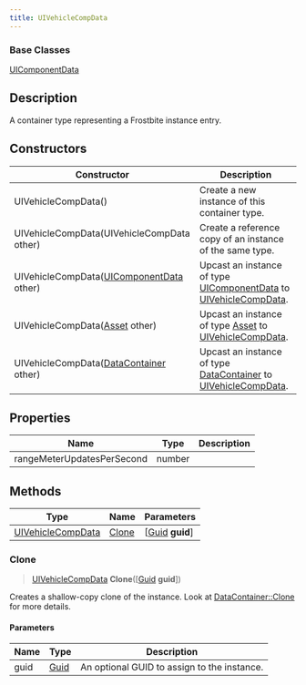 ```yaml
---
title: UIVehicleCompData
---
```

### Base Classes

[UIComponentData](UIComponentData)

## Description

A container type representing a Frostbite instance entry.

## Constructors

| Constructor                                                                  | Description                                                                                                               |
| ---------------------------------------------------------------------------- | ------------------------------------------------------------------------------------------------------------------------- |
| UIVehicleCompData()                                                          | Create a new instance of this container type.                                                                             |
| UIVehicleCompData(UIVehicleCompData other)                                   | Create a reference copy of an instance of the same type.                                                                  |
| UIVehicleCompData([UIComponentData](UIComponentData) other)                  | Upcast an instance of type [UIComponentData](UIComponentData) to [UIVehicleCompData](UIVehicleCompData).                  |
| UIVehicleCompData([Asset](Asset) other)                                      | Upcast an instance of type [Asset](Asset) to [UIVehicleCompData](UIVehicleCompData).                                      |
| UIVehicleCompData([DataContainer](/vext/ref/shared/class/datacontainer) other) | Upcast an instance of type [DataContainer](/vext/ref/shared/class/datacontainer) to [UIVehicleCompData](UIVehicleCompData). |

## Properties

| Name                       | Type   | Description |
| -------------------------- | ------ | ----------- |
| rangeMeterUpdatesPerSecond | number |             |

## Methods

| Type                                   | Name            | Parameters                                     |
| -------------------------------------- | --------------- | ---------------------------------------------- |
| [UIVehicleCompData](UIVehicleCompData) | [Clone](#clone) | \[[Guid](/vext/ref/shared/class/guid) **guid**\] |

### Clone

> [UIVehicleCompData](UIVehicleCompData) **Clone**(\[[Guid](/vext/ref/shared/class/guid) **guid**\])

Creates a shallow-copy clone of the instance. Look at [DataContainer::Clone](/vext/ref/shared/class/datacontainer#clone) for more details.

#### Parameters

| Name | Type         | Description                                 |
| ---- | ------------ | ------------------------------------------- |
| guid | [Guid](Guid) | An optional GUID to assign to the instance. |
